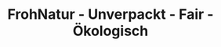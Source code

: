 ---
title: "FrohNatur - Unverpackt - Fair - Ökologisch"
url: /reppenstedt/frohnatur-unverpackt-fair-oekologisch/
shop: Supermarkt
---